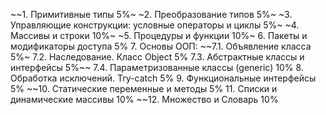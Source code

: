 ~~1. Примитивные типы 5%~
~2. Преобразование типов 5%~
~3. Управляющие конструкции: условные операторы и циклы 5%~
~4. Массивы и строки 10%~
~5. Процедуры и функции 10%~
6. Пакеты и модификаторы доступа 5%
7. Основы ООП:
~~7.1. Объявление класса 5%~
7.2. Наследование. Класс Object 5%
7.3. Абстрактные классы и интерфейсы 5%~~
7.4. Параметризованные классы (generic) 10%
8. Обработка исключений. Try-catch 5%
9. Функциональные интерфейсы 5%
~~10. Статические переменные и методы 5%
11. Списки и динамические массивы 10%
~~12. Множество и Словарь 10%
